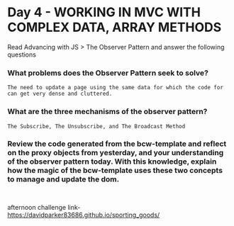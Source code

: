 # Day 4 - WORKING IN MVC WITH COMPLEX DATA, ARRAY METHODS

Read Advancing with JS > The Observer Pattern and answer the following questions


### What problems does the Observer Pattern seek to solve?
```
The need to update a page using the same data for which the code for can get very dense and cluttered. 
```
### What are the three mechanisms of the observer pattern?
```
The Subscribe, The Unsubscribe, and The Broadcast Method
```

### Review the code generated from the bcw-template and reflect on the proxy objects from yesterday, and your understanding of the observer pattern today. With this knowledge, explain how the magic of the bcw-template uses these two concepts to manage and update the dom.
```


```



afternoon challenge link-https://davidparker83686.github.io/sporting_goods/